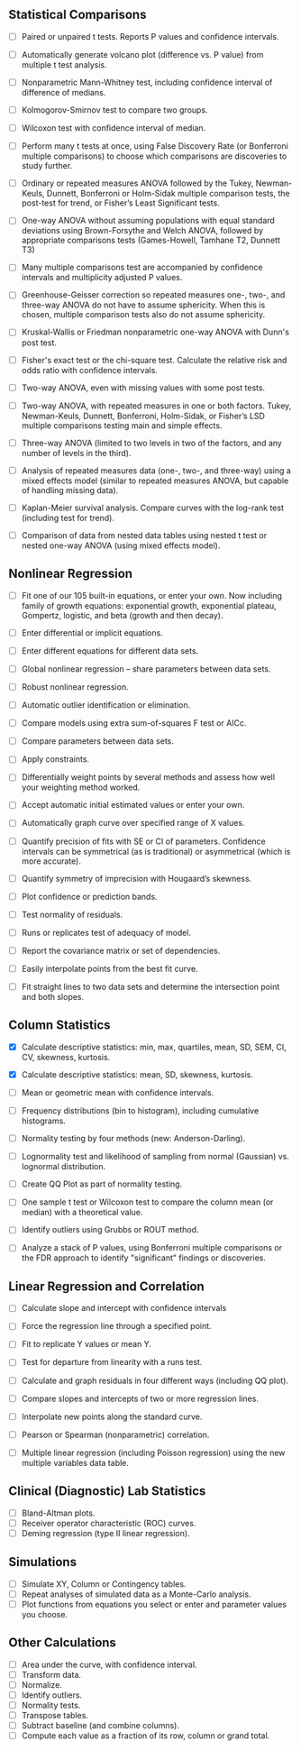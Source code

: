 ## Statistical Comparisons

- [ ] Paired or unpaired t tests. Reports P values and confidence intervals.
- [ ] Automatically generate volcano plot (difference vs. P value) from multiple t test analysis.
- [ ] Nonparametric Mann-Whitney test, including confidence interval of difference of medians.
- [ ] Kolmogorov-Smirnov test to compare two groups.
- [ ] Wilcoxon test with confidence interval of median.
- [ ] Perform many t tests at once, using False Discovery Rate (or Bonferroni multiple comparisons) to choose which comparisons are discoveries to study further.
- [ ] Ordinary or repeated measures ANOVA followed by the Tukey, Newman-Keuls, Dunnett, Bonferroni or Holm-Sidak multiple comparison tests, the post-test for trend, or Fisher’s Least Significant tests.
- [ ] One-way ANOVA without assuming populations with equal standard deviations using Brown-Forsythe and Welch ANOVA, followed by appropriate comparisons tests (Games-Howell, Tamhane T2, Dunnett T3)
- [ ] Many multiple comparisons test are accompanied by confidence intervals and multiplicity adjusted P values.
- [ ] Greenhouse-Geisser correction so repeated measures one-, two-, and three-way ANOVA do not have to assume sphericity. When this is chosen, multiple comparison tests also do not assume sphericity.
- [ ] Kruskal-Wallis or Friedman nonparametric one-way ANOVA with Dunn's post test.
- [ ] Fisher's exact test or the chi-square test. Calculate the relative risk and odds ratio with confidence intervals.
- [ ] Two-way ANOVA, even with missing values with some post tests.
- [ ] Two-way ANOVA, with repeated measures in one or both factors. Tukey, Newman-Keuls, Dunnett, Bonferroni, Holm-Sidak, or Fisher’s LSD multiple comparisons testing main and simple effects.
- [ ] Three-way ANOVA (limited to two levels in two of the factors, and any number of levels in the third).
- [ ] Analysis of repeated measures data (one-, two-, and three-way) using a mixed effects model (similar to repeated measures ANOVA, but capable of handling missing data).
- [ ] Kaplan-Meier survival analysis. Compare curves with the log-rank test (including test for trend).
- [ ] Comparison of data from nested data tables using nested t test or nested one-way ANOVA (using mixed effects model).


## Nonlinear Regression

- [ ] Fit one of our 105 built-in equations, or enter your own. Now including family of growth equations: exponential growth, exponential plateau, Gompertz, logistic, and beta (growth and then decay).
- [ ] Enter differential or implicit equations.
- [ ] Enter different equations for different data sets.
- [ ] Global nonlinear regression – share parameters between data sets.
- [ ] Robust nonlinear regression.
- [ ] Automatic outlier identification or elimination.
- [ ] Compare models using extra sum-of-squares F test or AICc.
- [ ] Compare parameters between data sets.
- [ ] Apply constraints.
- [ ] Differentially weight points by several methods and assess how well your weighting method worked.
- [ ] Accept automatic initial estimated values or enter your own.
- [ ] Automatically graph curve over specified range of X values.
- [ ] Quantify precision of fits with SE or CI of parameters. Confidence intervals can be symmetrical (as is traditional) or asymmetrical (which is more accurate).
- [ ] Quantify symmetry of imprecision with Hougaard’s skewness.
- [ ] Plot confidence or prediction bands.
- [ ] Test normality of residuals.
- [ ] Runs or replicates test of adequacy of model.
- [ ] Report the covariance matrix or set of dependencies.
- [ ] Easily interpolate points from the best fit curve.
- [ ] Fit straight lines to two data sets and determine the intersection point and both slopes.



## Column Statistics

- [x] Calculate descriptive statistics: min, max, quartiles, mean, SD, SEM, CI, CV, skewness, kurtosis.
- [x] Calculate descriptive statistics: mean, SD, skewness, kurtosis.
- [ ] Mean or geometric mean with confidence intervals.
- [ ] Frequency distributions (bin to histogram), including cumulative histograms.
- [ ] Normality testing by four methods (new: Anderson-Darling).
- [ ] Lognormality test and likelihood of sampling from normal (Gaussian) vs. lognormal distribution.
- [ ] Create QQ Plot as part of normality testing.
- [ ] One sample t test or Wilcoxon test to compare the column mean (or median) with a theoretical value.
- [ ] Identify outliers using Grubbs or ROUT method.
- [ ] Analyze a stack of P values, using Bonferroni multiple comparisons or the FDR approach to identify "significant" findings or discoveries.


## Linear Regression and Correlation

- [ ] Calculate slope and intercept with confidence intervals
- [ ] Force the regression line through a specified point.
- [ ] Fit to replicate Y values or mean Y.
- [ ] Test for departure from linearity with a runs test.
- [ ] Calculate and graph residuals in four different ways (including QQ plot).
- [ ] Compare slopes and intercepts of two or more regression lines.
- [ ] Interpolate new points along the standard curve.
- [ ] Pearson or Spearman (nonparametric) correlation.
- [ ] Multiple linear regression (including Poisson regression) using the new multiple variables data table.


## Clinical (Diagnostic) Lab Statistics

- [ ] Bland-Altman plots.
- [ ] Receiver operator characteristic (ROC) curves.
- [ ] Deming regression (type II linear regression).

## Simulations

- [ ] Simulate XY, Column or Contingency tables.
- [ ] Repeat analyses of simulated data as a Monte-Carlo analysis.
- [ ] Plot functions from equations you select or enter and parameter values you choose.

## Other Calculations

- [ ] Area under the curve, with confidence interval.
- [ ] Transform data.
- [ ] Normalize.
- [ ] Identify outliers.
- [ ] Normality tests.
- [ ] Transpose tables.
- [ ] Subtract baseline (and combine columns).
- [ ] Compute each value as a fraction of its row, column or grand total.
